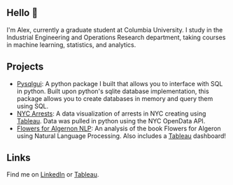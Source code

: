## Hello 👋

I'm Alex, currently a graduate student at Columbia University. I study in the Industrial Engineering and Operations Research department, taking courses in machine learning, statistics, and analytics.

## Projects
* [Pysqlgui](https://github.com/atc2146/pysqlgui): A python package I built that allows you to interface with SQL in python.  Built upon python's sqlite database implementation, this package allows you to create databases in memory and query them using SQL.
* [NYC Arrests](https://github.com/atc2146/NYC-Arrests): A data visualization of arrests in NYC creating using [Tableau](https://public.tableau.com/profile/alex.chung#!/vizhome/NYPDArrests/Arrests). Data was pulled in python using the NYC OpenData API.
* [Flowers for Algernon NLP](https://github.com/atc2146/flowers-for-algernon-nlp): An analysis of the book Flowers for Algeron using Natural Language Processing.  Also includes a [Tableau](https://public.tableau.com/profile/alex.chung#!/vizhome/FlowersforAlgernon-TextAnalysisandNLP/Main) dashboard!

## Links
Find me on [LinkedIn](https://www.linkedin.com/in/atcwy/) or [Tableau](https://public.tableau.com/profile/alex.chung#!/).